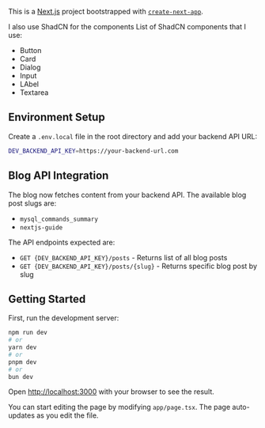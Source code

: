 This is a [Next.js](https://nextjs.org) project bootstrapped with [`create-next-app`](https://nextjs.org/docs/app/api-reference/cli/create-next-app).

I also use ShadCN for the components
List of ShadCN components that I use:

- Button
- Card
- Dialog
- Input
- LAbel
- Textarea

## Environment Setup

Create a `.env.local` file in the root directory and add your backend API URL:

```bash
DEV_BACKEND_API_KEY=https://your-backend-url.com
```

## Blog API Integration

The blog now fetches content from your backend API. The available blog post slugs are:
- `mysql_commands_summary`
- `nextjs-guide`

The API endpoints expected are:
- `GET {DEV_BACKEND_API_KEY}/posts` - Returns list of all blog posts
- `GET {DEV_BACKEND_API_KEY}/posts/{slug}` - Returns specific blog post by slug

## Getting Started

First, run the development server:

```bash
npm run dev
# or
yarn dev
# or
pnpm dev
# or
bun dev
```

Open [http://localhost:3000](http://localhost:3000) with your browser to see the result.

You can start editing the page by modifying `app/page.tsx`. The page auto-updates as you edit the file.


